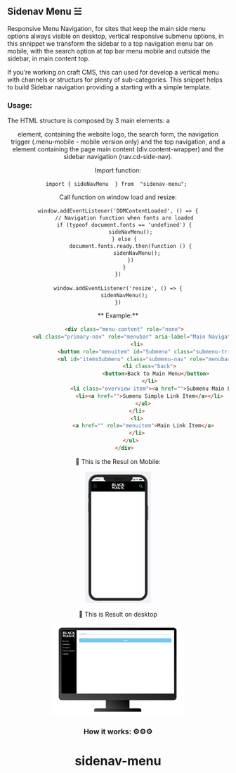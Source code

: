  ## Sidenav Menu ☱

Responsive Menu Navigation, for sites that keep the main side menu options always visible on desktop, vertical responsive submenu options, in this snnippet we transform the sidebar to a top navigation menu bar on mobile, with the search option at top bar menu mobile and outside the sidebar, in main content top.

If you’re working on craft CMS, this can used for develop a vertical menu with channels or structurs for plenty of sub-categories. This snippet helps to build Sidebar navigation providing a starting with a simple template.


### Usage:


The HTML structure is composed by 3 main elements: a <header> element, containing the website logo, the search form, the navigation trigger (.menu-mobile - mobile version only) and the top navigation, and a <main> element containing the page main content (div.content-wrapper) and the sidebar navigation (nav.cd-side-nav).

Import function:

    import { sideNavMenu  } from  "sidenav-menu"; 
	
Call function on window load and resize:

    window.addEventListener('DOMContentLoaded', () => {
        // Navigation function when fonts are loaded
        if (typeof document.fonts == 'undefined') {
            sideNavMenu();
        } else {
            document.fonts.ready.then(function () {
                sidenNavMenu();
            })
        }
    })
    
    window.addEventListener('resize', () => {
        sidenNavMenu();
    })

** Example:**

```html
    <div class="menu-content" role="none">
        <ul class="primary-nav" role="menubar" aria-label="Main Navigation Content Items">
            <li>
                <button role="menuitem" id="Submenu" class="submenu-trigger">Submenu</button>
                <ul id="itemsSubmenu" class="submenu-nav" role="menubar">
                    <li class="back">
                        <button>Back to Main Menu</button>
                    </li>
                    <li class="overview-item"><a href="">Submenu Main Link Item</a></li>
                    <li><a href="">Sumenu Simple Link Item</a></li>
                </ul>
            </li>
            <li>
                <a href="" role="menuitem">Main Link Item</a>
            </li>
        </ul>
    </div>
```
	
🥽 This is the Resul on Mobile:

<img src="https://github.com/arisbeth/sidenav-menu/blob/main/src/assets/mobile.png" width="150" alt="Mobile Top Bar Menu">

🥽 This is Result on desktop

<img src="https://github.com/arisbeth/sidenav-menu/blob/main/src/assets/desktop.png" width="300" alt="Desktop Side Navigation Menu">

### How it works: ⚙⚙⚙

# sidenav-menu
